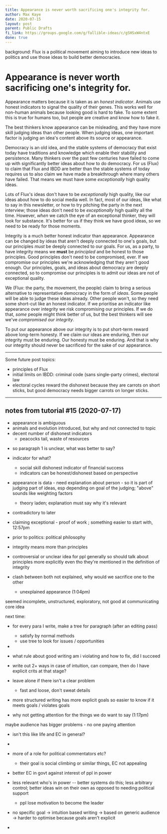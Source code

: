 ```yaml
---
title: Appearance is never worth sacrificing one's integrity for.
author: Max Kaye
date: 2020-07-15
layout: post
parent: Public Drafts
fi_link: https://groups.google.com/g/fallible-ideas/c/gSHSxW4ntxE
done: true
---
```


background: Flux is a political movement aiming to introduce new ideas to politics and use those ideas to build better democracies.

# Appearance is never worth sacrificing one's integrity for.

Appearance matters because it is taken as an *honest indicator*. Animals use honest indicators to signal the quality of their genes. This works well for non-human animals because looking good is hard to fake. To some extent this is true for humans too, but people are creative and know how to fake it.

The best thinkers know appearance can be misleading, and they have more skill judging ideas than other people. When judging ideas, one important factor is judging an idea's content above its source or appearance.

Democracy is an old idea, and the stable systems of democracy that exist today have traditions and knowledge which enable their stability and persistence. Many thinkers over the past few centuries have failed to come up with significantly better ideas about how to do democracy. For us (Flux) to claim that Flux and IBDD are better than the stable systems of today requires us to also claim we have made a breakthrough where many others have failed. That means we must have some *exceptionally* high quality ideas.

Lots of Flux's ideas don't have to be *exceptionally* high quality, like our ideas about how to do social media well. In fact, most of our ideas, like what to say in this newsletter, or how to try pitching the party in the next interview; those ideas don't need to be *exceptionally* high quality all the time. However, *when* we catch the eye of an exceptional thinker, they will look for substance. It's better for us if they think we have good ideas, so we need to be ready for those moments.

Integrity is a much better honest indicator than appearance. Appearance can be changed by ideas that aren't deeply connected to one's goals, but our principles *must* be deeply connected to our goals. For us, as a party, to have integrity means we **must** be *principled* and be honest to those principles. Good principles don't need to be compromised, ever. If we compromise our principles we're acknowledging that they aren't good enough. Our principles, goals, and ideas about democracy are deeply connected, so to compromise our principles is to admit our ideas are not of exceptional quality.

We (Flux: the party, the movement, the people) claim to bring a serious alternative to representative democracy in the form of *ideas*. Some people will be able to judge these ideas already. Other people won't, so they need some short-cut like an honest indicator. If we prioritise an indicator like appearance over integrity we risk compromising our principles. If we do that, *some* people might think better of us, but the best thinkers will see we've *compromised our integrity*.

To put our appearance above our integrity is to put short-term reward above long-term honesty. If we claim our ideas are enduring, then our integrity must be enduring. Our honesty must be enduring. And that is why our integrity should never be sacrificed for the sake of our appearance.

------

Some future post topics:

* principles of Flux
* initial limits on IBDD: criminal code (sans single-party crimes), electoral law
* electoral cycles reward the dishonest because they are carrots on short sticks, but good democracy needs bigger carrots on longer sticks.

----

## notes from tutorial #15 (2020-07-17)

- appearance is ambiguous
- animals and evolution introduced, but why and not connected to topic
- decent number of dishonest indicators
  - peacocks tail, waste of resources

* so paragraph 1 is unclear, what was better to say?
* indicator for what?
  * social skill dishonest indicator of financial success
  * indicators can be honest/dishonest based on perspective
* appearance is data - need explanation about person - so it is part of judging part of ideas, esp depending on goal of the judging; "above" sounds like weighting factors
  * theory laden; explanation must say why it's relevant
* contradictory to later
* claiming exceptional - proof of work ; something easier to start with, 12:57pm
* prior to politics: political philosophy

* integrity means more than principles
* controversial or unclear idea for ppl generally so should talk about principles more explicitly even tho they're mentioned in the definition of integrity
* clash between both not explained, why would we sacrifice one to the other
  * unexplained appearance (1:04pm)

seemed incomplete, unstructured, exploratory, not good at communicating core idea

next time: 
- for every para I write, make a tree for paragraph (after an editing pass)
  - satisfy by normal methods
  - use tree to look for issues / opportunities
- 

- what rule about good writing am i violating and how to fix, did I succeed
- write out 2+ ways in case of intuition, can compare, then do I have explicit crits at that stage?

- leave alone if there isn't a clear problem
  - fast and loose, don't sweat details
- more structured writing has more explicit goals so easier to know if it meets goals / violates goals

- why not getting attention for the things we do want to say (1:17pm)

maybe audience has bigger problems - no one paying attention
- isn't this like life and EC in general?
- 
- more of a role for political commentators etc?
  - their goal is social climbing or similar things, EC not appealing
- better EC in govt against interest of ppl in power


- less relevant who's in power -- better systems do this; less arbitrary control; better ideas win on their own as opposed to needing political support
  - ppl lose motivation to become the leader

- no specific goal -> intuition based writing -> based on generic audience -> harder to optimise because goals aren't explicit

- 

